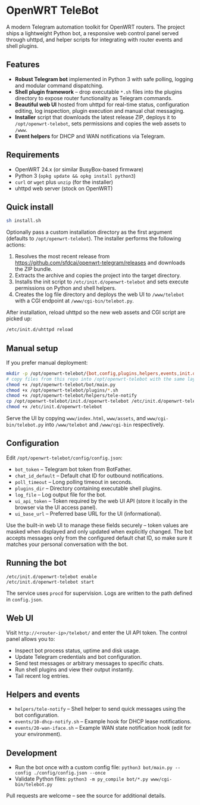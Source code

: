 # OpenWRT TeleBot

A modern Telegram automation toolkit for OpenWRT routers. The project ships a
lightweight Python bot, a responsive web control panel served through uhttpd,
and helper scripts for integrating with router events and shell plugins.

## Features

- **Robust Telegram bot** implemented in Python 3 with safe polling, logging and
  modular command dispatching.
- **Shell plugin framework** – drop executable `*.sh` files into the plugins
  directory to expose router functionality as Telegram commands.
- **Beautiful web UI** hosted from uhttpd for real-time status, configuration
  editing, log inspection, plugin execution and manual chat messaging.
- **Installer** script that downloads the latest release ZIP, deploys it to
  `/opt/openwrt-telebot`, sets permissions and copies the web assets to `/www`.
- **Event helpers** for DHCP and WAN notifications via Telegram.

## Requirements

- OpenWRT 24.x (or similar BusyBox-based firmware)
- Python 3 (`opkg update && opkg install python3`)
- `curl` or `wget` plus `unzip` (for the installer)
- uhttpd web server (stock on OpenWRT)

## Quick install

```sh
sh install.sh
```

Optionally pass a custom installation directory as the first argument
(defaults to `/opt/openwrt-telebot`). The installer performs the following
actions:

1. Resolves the most recent release from
   <https://github.com/sfdcai/openwrt-telegram/releases> and downloads the ZIP
   bundle.
2. Extracts the archive and copies the project into the target directory.
3. Installs the init script to `/etc/init.d/openwrt-telebot` and sets execute
   permissions on Python and shell helpers.
4. Creates the log file directory and deploys the web UI to `/www/telebot` with
   a CGI endpoint at `/www/cgi-bin/telebot.py`.

After installation, reload uhttpd so the new web assets and CGI script are
picked up:

```sh
/etc/init.d/uhttpd reload
```

## Manual setup

If you prefer manual deployment:

```sh
mkdir -p /opt/openwrt-telebot/{bot,config,plugins,helpers,events,init.d}
# copy files from this repo into /opt/openwrt-telebot with the same layout
chmod +x /opt/openwrt-telebot/bot/main.py
chmod +x /opt/openwrt-telebot/plugins/*.sh
chmod +x /opt/openwrt-telebot/helpers/tele-notify
cp /opt/openwrt-telebot/init.d/openwrt-telebot /etc/init.d/openwrt-telebot
chmod +x /etc/init.d/openwrt-telebot
```

Serve the UI by copying `www/index.html`, `www/assets`, and
`www/cgi-bin/telebot.py` into `/www/telebot` and `/www/cgi-bin` respectively.

## Configuration

Edit `/opt/openwrt-telebot/config/config.json`:

- `bot_token` – Telegram bot token from BotFather.
- `chat_id_default` – Default chat ID for outbound notifications.
- `poll_timeout` – Long polling timeout in seconds.
- `plugins_dir` – Directory containing executable shell plugins.
- `log_file` – Log output file for the bot.
- `ui_api_token` – Token required by the web UI API (store it locally in the
  browser via the UI access panel).
- `ui_base_url` – Preferred base URL for the UI (informational).

Use the built-in web UI to manage these fields securely – token values are
masked when displayed and only updated when explicitly changed. The bot accepts
messages only from the configured default chat ID, so make sure it matches your
personal conversation with the bot.

## Running the bot

```
/etc/init.d/openwrt-telebot enable
/etc/init.d/openwrt-telebot start
```

The service uses `procd` for supervision. Logs are written to the path defined
in `config.json`.

## Web UI

Visit `http://<router-ip>/telebot/` and enter the UI API token. The control
panel allows you to:

- Inspect bot process status, uptime and disk usage.
- Update Telegram credentials and bot configuration.
- Send test messages or arbitrary messages to specific chats.
- Run shell plugins and view their output instantly.
- Tail recent log entries.

## Helpers and events

- `helpers/tele-notify` – Shell helper to send quick messages using the bot
  configuration.
- `events/10-dhcp-notify.sh` – Example hook for DHCP lease notifications.
- `events/20-wan-iface.sh` – Example WAN state notification hook (edit for your
  environment).

## Development

- Run the bot once with a custom config file:
  `python3 bot/main.py --config ./config/config.json --once`
- Validate Python files: `python3 -m py_compile bot/*.py www/cgi-bin/telebot.py`

Pull requests are welcome – see the source for additional details.

